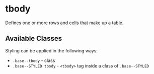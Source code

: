 # tbody

Defines one or more rows and cells that make up a table.  

## Available Classes

Styling can be applied in the following ways:

* `.base--tbody` - class
* `.base--STYLED tbody` - `<tbody>` tag inside a class of `.base--STYLED`
